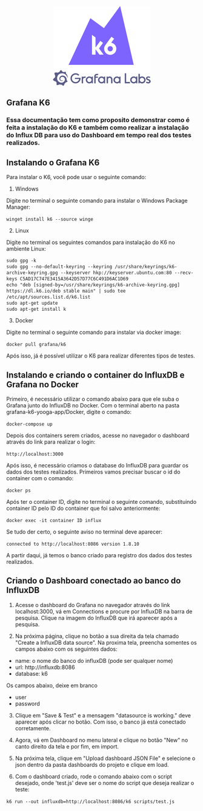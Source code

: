 <p align="center"><img src="assets/k6-logo-with-grafana.svg" alt="k6" width="258" height="210" /></a></p>

## Grafana K6

### Essa documentação tem como proposito demonstrar como é feita a instalação do K6 e também como realizar a instalação do Influx DB para uso do Dashboard em tempo real dos testes realizados.

## Instalando o Grafana K6 

Para instalar o K6, você pode usar o seguinte comando:

1. Windows

Digite no terminal o seguinte comando para instalar o Windows Package Manager:

 ```winget install k6 --source winge```

2. Linux 

Digite no terminal os seguintes comandos para instalação do K6 no ambiente Linux:

```
sudo gpg -k
sudo gpg --no-default-keyring --keyring /usr/share/keyrings/k6-archive-keyring.gpg --keyserver hkp://keyserver.ubuntu.com:80 --recv-keys C5AD17C747E3415A3642D57D77C6C491D6AC1D69
echo "deb [signed-by=/usr/share/keyrings/k6-archive-keyring.gpg] https://dl.k6.io/deb stable main" | sudo tee /etc/apt/sources.list.d/k6.list
sudo apt-get update
sudo apt-get install k
```

3. Docker

Digite no terminal o seguinte comando para instalar via docker image:

```docker pull grafana/k6```

Após isso, já é possível utilizar o K6 para realizar diferentes tipos de testes.


## Instalando e criando o container do InfluxDB e Grafana no Docker

Primeiro, é necessário utilizar o comando abaixo para que ele suba o Grafana junto do InfluxDB no Docker. Com o terminal aberto na pasta grafana-k6-yooga-app/Docker, digite o comando:

```docker-compose up```

Depois dos containers serem criados, acesse no navegador o dashboard através do link para realizar o login:

```http://localhost:3000```

Após isso, é necessário criamos o database do InfluxDB para guardar os dados dos testes realizados. Primeiros vamos precisar buscar o id do container com o comando: 

```docker ps```

Após ter o container ID, digite no terminal o seguinte comando, substituindo container ID pelo ID do container que foi salvo anteriormente:

```docker exec -it container ID influx```

Se tudo der certo, o seguinte aviso no terminal deve aparecer:

```connected to http://localhost:8086 version 1.8.10```

A partir daqui, já temos o banco criado para registro dos dados dos testes realizados.


## Criando o Dashboard conectado ao banco do InfluxDB

1. Acesse o dashboard do Grafana no navegador através do link localhost:3000, vá em Connections e procure por InfluxDB na barra de pesquisa. Clique na imagem do InfluxDB que irá aparecer após a pesquisa.

2. Na próxima página, clique no botão a sua direita da tela chamado "Create a InfluxDB data source". Na proxima tela, preencha somentes os campos abaixo com os seguintes dados:

- name: o nome do banco do influxDB (pode ser qualquer nome)
- url: http://influxdb:8086
- database: k6

Os campos abaixo, deixe em branco
- user
- password

3. Clique em "Save & Test" e a mensagem "datasource is working." deve aparecer após clicar no botão. Com isso, o banco já está conectado corretamente. 

4. Agora, vá em Dashboard no menu lateral e clique no botão "New" no canto direito da tela e por fim, em import.

5. Na próxima tela, clique em "Upload dashboard JSON File" e selecione o json dentro da pasta dashboards do projeto e clique em load.

6. Com o dashboard criado, rode o comando abaixo com o script desejado, onde 'test.js' deve ser o nome do script que deseja realizar o teste:

```k6 run --out influxdb=http://localhost:8086/k6 scripts/test.js```





